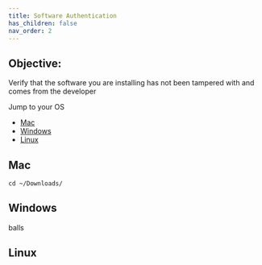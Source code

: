```yaml
---
title: Software Authentication
has_children: false
nav_order: 2
---
```

## Objective:
Verify that the software you are installing has not been tampered with and comes from the developer

Jump to your OS 
- [Mac](#mac)
- [Windows](#windows)
- [Linux](#linux)

## Mac

```
cd ~/Downloads/
```

## Windows






















balls
## Linux
